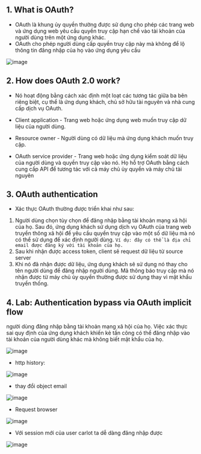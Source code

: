 ## 1. What is OAuth?
- OAuth là khung ủy quyền thường được sử dụng cho phép các trang web và ứng dụng web yêu cầu quyền truy cập hạn chế vào tài khoản của người dùng trên một ứng dụng khác. 
- OAuth cho phép người dùng cấp quyền truy cập này mà không để lộ thông tin đăng nhập của họ vào ứng dụng yêu cầu

![image](https://user-images.githubusercontent.com/76999751/132077761-4255856b-8f7c-424e-84c0-2ed30607d5cf.png)

## 2. How does OAuth 2.0 work?
- Nó hoạt động bằng cách xác định một loạt các tương tác giữa ba bên riêng biệt, cụ thể là ứng dụng khách, chủ sở hữu tài nguyên và nhà cung cấp dịch vụ OAuth.

- Client application - Trang web hoặc ứng dụng web muốn truy cập dữ liệu của người dùng.
- Resource owner - Người dùng có dữ liệu mà ứng dụng khách muốn truy cập.
- OAuth service provider -  Trang web hoặc ứng dụng kiểm soát dữ liệu của người dùng và quyền truy cập vào nó. 
  Họ hỗ trợ OAuth bằng cách cung cấp API để tương tác với cả máy chủ ủy quyền và máy chủ tài nguyên
## 3. OAuth authentication
- Xác thực OAuth thường được triển khai như sau:
1. Người dùng chọn tùy chọn để đăng nhập bằng tài khoản mạng xã hội của họ. Sau đó, ứng dụng khách sử dụng dịch vụ OAuth của trang web truyền thông
xã hội để yêu cầu quyền truy cập vào một số dữ liệu mà nó có thể sử dụng để xác định người dùng. 
`Ví dụ: đây có thể là địa chỉ email được đăng ký với tài khoản của họ.`
2. Sau khi nhận được access token, client sẽ request dữ liệu từ source server 
3. Khi nó đã nhận được dữ liệu, ứng dụng khách sẽ sử dụng nó thay cho tên người dùng để đăng nhập người dùng.
   Mã thông báo truy cập mà nó nhận được từ máy chủ ủy quyền thường được sử dụng thay vì mật khẩu truyền thống.

## 4. Lab: Authentication bypass via OAuth implicit flow

người dùng đăng nhập bằng tài khoản mạng xã hội của họ. Việc xác thực sai quy định của ứng dụng khách khiến kẻ tấn công có thể đăng nhập vào tài khoản của người dùng khác mà không biết mật khẩu của họ.

![image](https://user-images.githubusercontent.com/76999751/132077936-0e587769-d4c6-48de-a540-ca8f1c93abd1.png)

- http history:

![image](https://user-images.githubusercontent.com/76999751/132078393-d99ad5c7-5302-40e0-9f87-bf6367048f60.png)

- thay đổi object email 

![image](https://user-images.githubusercontent.com/76999751/132078520-985cd023-86c7-481c-9e5a-0c824d6f0f8c.png)

- Request browser 

![image](https://user-images.githubusercontent.com/76999751/132078547-6fb430d2-5448-491b-a59d-1e1751055f4a.png)

- Với session mới của user carlot ta dễ dàng đăng nhập được

![image](https://user-images.githubusercontent.com/76999751/132078590-e7f31c81-a6a5-47da-8e66-ef2a607281dd.png)



  
  
  
  
  
  
  
  
  

